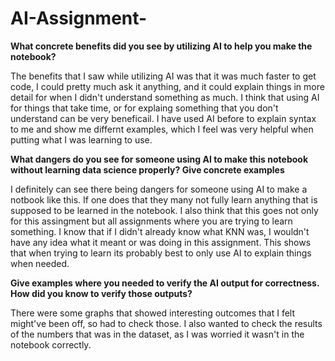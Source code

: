 # AI-Assignment-

**What concrete benefits did you see by utilizing AI to help you make the notebook?**

The benefits that I saw while utilizing AI was that it was much faster to get code, I could pretty much ask it anything, and it could explain things in more detail for when I didn't understand something as much. I think that using AI for things that take time, or for explaing something that you don't understand can be very beneficail. I have used AI before to explain syntax to me and show me differnt examples, which I feel was very helpful when putting what I was learning to use.

**What dangers do you see for someone using AI to make this notebook without
learning data science properly? Give concrete examples**

I definitely can see there being dangers for someone using AI to make a notbook like this. If one does that they many not fully learn anything that is supposed to be learned in the notebook. I also think that this goes not only for this assingment but all assignments where you are trying to learn something. I know that if I didn't already know what KNN was, I wouldn't have any idea what it meant or was doing in this assignment. This shows that when trying to learn its probably best to only use AI to explain things when needed. 

**Give examples where you needed to verify the AI output for correctness. How did
you know to verify those outputs?**

There were some graphs that showed interesting outcomes that I felt might've been off, so had to check those. I also wanted to check the results of the numbers that was in the dataset, as I was worried it wasn't in the notebook correctly. 
